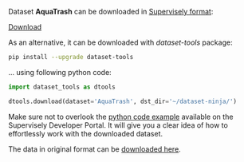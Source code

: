Dataset **AquaTrash** can be downloaded in [Supervisely format](https://developer.supervisely.com/api-references/supervisely-annotation-json-format):

 [Download](https://assets.supervisely.com/remote/eyJsaW5rIjogInMzOi8vc3VwZXJ2aXNlbHktZGF0YXNldHMvMzU0NV9BcXVhVHJhc2gvYXF1YXRyYXNoLURhdGFzZXROaW5qYS50YXIiLCAic2lnIjogInhjWFVBckZaK3NjYXhWSUlmaW94TW12RUREMytrUDU5eTZnQ1dlaG5UbkE9In0=?response-content-disposition=attachment%3B%20filename%3D%22aquatrash-DatasetNinja.tar%22)

As an alternative, it can be downloaded with *dataset-tools* package:
``` bash
pip install --upgrade dataset-tools
```

... using following python code:
``` python
import dataset_tools as dtools

dtools.download(dataset='AquaTrash', dst_dir='~/dataset-ninja/')
```
Make sure not to overlook the [python code example](https://developer.supervisely.com/getting-started/python-sdk-tutorials/iterate-over-a-local-project) available on the Supervisely Developer Portal. It will give you a clear idea of how to effortlessly work with the downloaded dataset.

The data in original format can be [downloaded here](https://github.com/Harsh9524/AquaTrash).